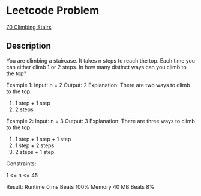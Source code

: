 # Leetcode Problem
[70 Climbing Stairs](https://leetcode.com/problems/climbing-stairs/)

## Description
You are climbing a staircase. It takes n steps to reach the top.
Each time you can either climb 1 or 2 steps. In how many distinct 
ways can you climb to the top?

Example 1:
Input: n = 2
Output: 2
Explanation: There are two ways to climb to the top.
1. 1 step + 1 step
2. 2 steps

Example 2:
Input: n = 3
Output: 3
Explanation: There are three ways to climb to the top.
1. 1 step + 1 step + 1 step
2. 1 step + 2 steps
3. 2 steps + 1 step

Constraints:

1 <= n <= 45

Result:
Runtime 0 ms Beats 100%
Memory 40 MB Beats 8%